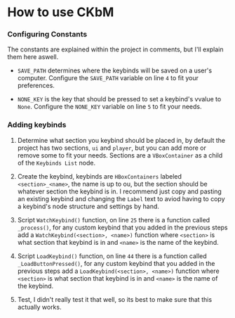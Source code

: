 # How to use CKbM

### Configuring Constants

The constants are explained within the project in comments, but I'll explain them here aswell.
* `SAVE_PATH` determines where the keybinds will be saved on a user's computer. Configure the `SAVE_PATH` variable on line `4` to fit your preferences.

* `NONE_KEY` is the key that should be pressed to set a keybind's vvalue to `None`. Configure the `NONE_KEY` variable on line `5` to fit your needs.


### Adding keybinds

1. Determine what section you keybind should be placed in, by default the project has two sections, `ui` and `player`, but you can add more or remove some to fit your needs. Sections are a `VBoxContainer` as a child of the `Keybinds List` node.

3. Create the keybind, keybinds are `HBoxContainers` labeled `<section>_<name>`, the name is up to ou, but the section should be whatever section the keybind is in. I recommend just copy and pasting an existing keybind and changing the `Label` text to aviod having to copy a keybind's node structure and settings by hand.

5. Script `WatchKeybind()` function, on line `25` there is a function called ` _process()`, for any custom keybind that you added in the previous steps add a `WatchKeybind(<section>, <name>)` function where `<section>` is what section that keybind is in and `<name>` is the name of the keybind.

7. Script `LoadKeybind()` function, on line `44` there is a function called ` _LoadButtonPressed()`, for any custom keybind that you added in the previous steps add a `LoadKeybind(<section>, <name>)` function where `<section>` is what section that keybind is in and `<name>` is the name of the keybind.

9. Test, I didn't really test it that well, so its best to make sure that this actually works.
